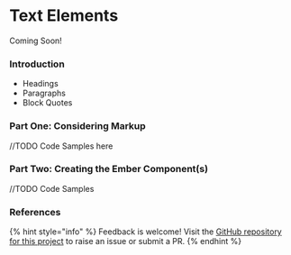 # Text Elements

Coming Soon!

### Introduction

* Headings
* Paragraphs
* Block Quotes

### Part One: Considering Markup

//TODO Code Samples here

### Part Two: Creating the Ember Component\(s\)

//TODO Code Samples

### References

{% hint style="info" %}
Feedback is welcome! Visit the [GitHub repository for this project](https://github.com/MelSumner/ember-component-patterns) to raise an issue or submit a PR.
{% endhint %}



